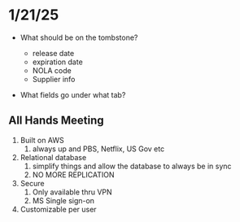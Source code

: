 # 1/21/25

* What should be on the tombstone?
  * release date
  * expiration date
  * NOLA code
  * Supplier info

* What fields go under what tab?

## All Hands Meeting

1. Built on AWS
   1. always up and PBS, Netflix, US Gov etc
2. Relational database
   1. simplify things and allow the database to always be in sync
   2. NO MORE REPLICATION
3. Secure
   1. Only available thru VPN
   2. MS Single sign-on
4. Customizable per user
